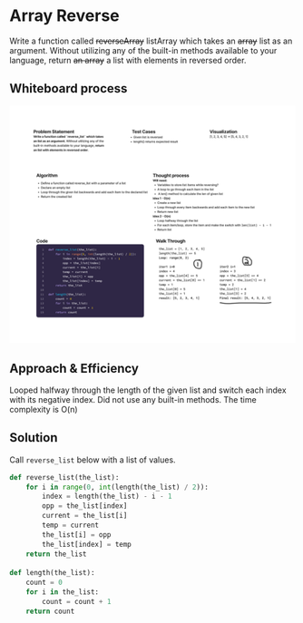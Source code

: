 # Array Reverse

Write a function called ~~reverseArray~~ listArray which takes an ~~array~~ list as an argument. Without utilizing any of the built-in methods available to your language, return ~~an array~~ a list with elements in reversed order.

## Whiteboard process

![whiteboard](list-reverse-python.png)

## Approach & Efficiency

Looped halfway through the length of the given list and switch each index with its negative index.
Did not use any built-in methods.
The time complexity is O(n)

## Solution

Call `reverse_list` below with a list of values.

```python
def reverse_list(the_list):
    for i in range(0, int(length(the_list) / 2)):
        index = length(the_list) - i - 1
        opp = the_list[index]
        current = the_list[i]
        temp = current
        the_list[i] = opp
        the_list[index] = temp
    return the_list

def length(the_list):
    count = 0
    for i in the_list:
        count = count + 1
    return count
```
